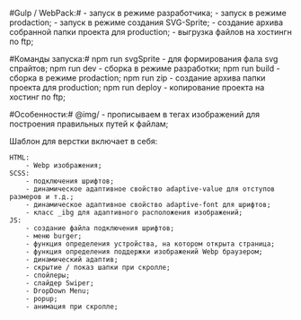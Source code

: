 #Gulp / WebPack:#
    - запуск в режиме разработчика;
    - запуск в режиме prodaction;
    - запуск в режиме создания SVG-Sprite;
    - создание архива собранной папки проекта для production;
    - выгрузка файлов на хостингн по ftp;

#Команды запуска:#
    npm run svgSprite - для формирования фала svg спрайтов;
    npm run dev - сборка в режиме разработки;
    npm run build - сборка в режиме prodaction;
    npm run zip - создание архива папки проекта для production;
    npm run deploy - копирование проекта на хостинг по ftp;

#Особенности:#
    @img/ - прописываем в тегах изображений для построения правильных путей к файлам;


Шаблон для верстки  включает в себя:

    HTML:
        - Webp изображения;
    SCSS:
        - подключения шрифтов;
        - динамическое адаптивное свойство adaptive-value для отступов размеров и т.д.;
        - динамическое адаптивное свойство adaptive-font для шрифтов;
        - класс _ibg для адаптивного расположения изображений;
    JS:
        - создание файла подключения шрифтов;
        - меню burger;
        - функция определения устройства, на котором открыта страница;
        - функция определения поддержки изображений Webp браузером;
        - динамический адаптив;
        - скрытие / показ шапки при скролле;
        - спойлеры;
        - слайдер Swiper;
        - DropDown Menu;
        - popup;
        - анимация при скролле;
        
